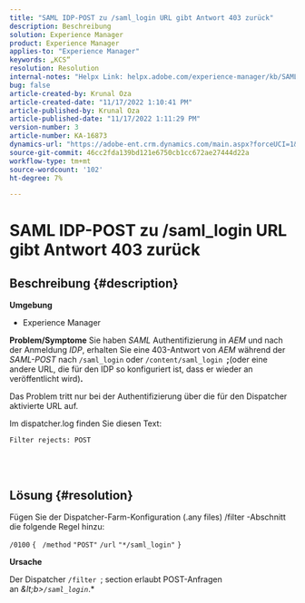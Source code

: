 ```yaml
---
title: "SAML IDP-POST zu /saml_login URL gibt Antwort 403 zurück"
description: Beschreibung
solution: Experience Manager
product: Experience Manager
applies-to: "Experience Manager"
keywords: „KCS“
resolution: Resolution
internal-notes: "Helpx Link: helpx.adobe.com/experience-manager/kb/SAML-IDP-POST-to-saml-login-url-returns-403-response-AEM-6-x0.html"
bug: false
article-created-by: Krunal Oza
article-created-date: "11/17/2022 1:10:41 PM"
article-published-by: Krunal Oza
article-published-date: "11/17/2022 1:11:29 PM"
version-number: 3
article-number: KA-16873
dynamics-url: "https://adobe-ent.crm.dynamics.com/main.aspx?forceUCI=1&pagetype=entityrecord&etn=knowledgearticle&id=9ea8e635-7966-ed11-9561-6045bd006149"
source-git-commit: 46cc2fda139bd121e6750cb1cc672ae27444d22a
workflow-type: tm+mt
source-wordcount: '102'
ht-degree: 7%

---
```


# SAML IDP-POST zu /saml_login URL gibt Antwort 403 zurück

## Beschreibung {#description}

<b>Umgebung</b>
- Experience Manager



<b>Problem/Symptome</b>
Sie haben *SAML* Authentifizierung in *AEM* und nach der Anmeldung *IDP*, erhalten Sie eine 403-Antwort von *AEM* während der *SAML-POST* nach `/saml_login` oder `/content/saml_login `<b>;</b>(oder eine andere URL, die für den IDP so konfiguriert ist, dass er wieder an veröffentlicht wird)<b>.</b>

Das Problem tritt nur bei der Authentifizierung über die für den Dispatcher aktivierte URL auf.

Im dispatcher.log finden Sie diesen Text:

`Filter rejects: POST`


<br> 

## Lösung {#resolution}


Fügen Sie der Dispatcher-Farm-Konfiguration (.any files) /filter -Abschnitt die folgende Regel hinzu:

`/0100` `{ ` `/method` `"POST"` `/url` `"*/saml_login"` `}`



<b>Ursache</b>

Der Dispatcher `/filter `; section erlaubt POST-Anfragen an *\&lt;b>`/saml_login`*.*
